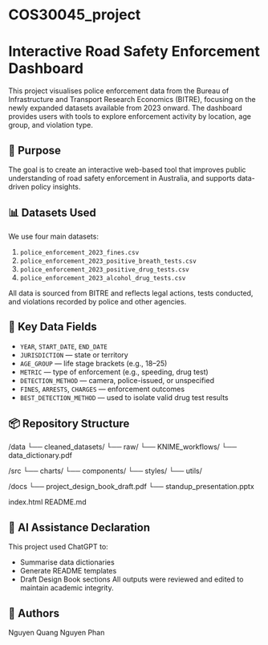 # COS30045_project
# Interactive Road Safety Enforcement Dashboard

This project visualises police enforcement data from the Bureau of Infrastructure and Transport Research Economics (BITRE), focusing on the newly expanded datasets available from 2023 onward. The dashboard provides users with tools to explore enforcement activity by location, age group, and violation type.

## 🚀 Purpose

The goal is to create an interactive web-based tool that improves public understanding of road safety enforcement in Australia, and supports data-driven policy insights.

## 📊 Datasets Used

We use four main datasets:
1. `police_enforcement_2023_fines.csv`
2. `police_enforcement_2023_positive_breath_tests.csv`
3. `police_enforcement_2023_positive_drug_tests.csv`
4. `police_enforcement_2023_alcohol_drug_tests.csv`

All data is sourced from BITRE and reflects legal actions, tests conducted, and violations recorded by police and other agencies.

## 📘 Key Data Fields

- `YEAR`, `START_DATE`, `END_DATE`
- `JURISDICTION` — state or territory
- `AGE_GROUP` — life stage brackets (e.g., 18–25)
- `METRIC` — type of enforcement (e.g., speeding, drug test)
- `DETECTION_METHOD` — camera, police-issued, or unspecified
- `FINES`, `ARRESTS`, `CHARGES` — enforcement outcomes
- `BEST_DETECTION_METHOD` — used to isolate valid drug test results

## 📦 Repository Structure

/data
└── cleaned_datasets/
└── raw/
└── KNIME_workflows/
└── data_dictionary.pdf

/src
└── charts/
└── components/
└── styles/
└── utils/

/docs
└── project_design_book_draft.pdf
└── standup_presentation.pptx

index.html
README.md


## 🧠 AI Assistance Declaration

This project used ChatGPT to:
- Summarise data dictionaries
- Generate README templates
- Draft Design Book sections
All outputs were reviewed and edited to maintain academic integrity.

## 👥 Authors
Nguyen Quang Nguyen Phan

